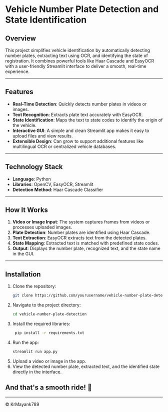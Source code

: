 # Vehicle Number Plate Detection and State Identification  

## Overview  
This project simplifies vehicle identification by automatically detecting number plates, extracting text using OCR, and identifying the state of registration. It combines powerful tools like Haar Cascade and EasyOCR with a user-friendly Streamlit interface to deliver a smooth, real-time experience.  

---

## Features  
- **Real-Time Detection**: Quickly detects number plates in videos or images.  
- **Text Recognition**: Extracts plate text accurately with EasyOCR.  
- **State Identification**: Maps the text to state codes to identify the origin of the vehicle.  
- **Interactive GUI**: A simple and clean Streamlit app makes it easy to upload files and view results.  
- **Extensible Design**: Can grow to support additional features like multilingual OCR or centralized vehicle databases.  

---

## Technology Stack  
- **Language**: Python  
- **Libraries**: OpenCV, EasyOCR, Streamlit  
- **Detection Method**: Haar Cascade Classifier  

---

## How It Works  
1. **Video or Image Input**: The system captures frames from videos or processes uploaded images.  
2. **Plate Detection**: Number plates are identified using Haar Cascade.  
3. **Text Extraction**: EasyOCR extracts text from the detected plates.  
4. **State Mapping**: Extracted text is matched with predefined state codes.  
5. **Output**: Displays the number plate, recognized text, and the state name in the GUI.  

---

## Installation  
1. Clone the repository:  
   ```bash  
   git clone https://github.com/yourusername/vehicle-number-plate-detection.git  

2. Navigate to the project directory:
    ```bash
    cd vehicle-number-plate-detection

3. Install the required libraries:
   ```bash
    pip install -r requirements.txt

4. Run the app:
    ```bash
    streamlit run app.py

5. Upload a video or image in the app.
6. View the detected number plate, extracted text, and the identified state directly in the interface.


## And that's a smooth ride! 🚗

---

&copy; KrMayank789


